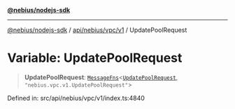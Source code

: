 [**@nebius/nodejs-sdk**](../../../../../README.md)

---

[@nebius/nodejs-sdk](../../../../../README.md) / [api/nebius/vpc/v1](../README.md) / UpdatePoolRequest

# Variable: UpdatePoolRequest

> **UpdatePoolRequest**: [`MessageFns`](../../../../../runtime/protos/core/interfaces/MessageFns.md)\<[`UpdatePoolRequest`](../interfaces/UpdatePoolRequest.md), `"nebius.vpc.v1.UpdatePoolRequest"`\>

Defined in: src/api/nebius/vpc/v1/index.ts:4840
